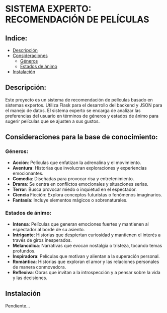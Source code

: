 # SISTEMA EXPERTO: RECOMENDACIÓN DE PELÍCULAS

## Indice:
- [Descripción](#descripción)
- [Consideraciones](#consideraciones)
    - [Géneros](#géneros)
    - [Estados de ánimo](#estados-de-ánimo)
- [Instalación](#instalación)

## Descripción:
Este proyecto es un sistema de recomendación de películas basado en sistemas expertos. Utiliza Flask para el desarrollo del backend y JSON para el manejo de datos. El sistema experto se encarga de analizar las preferencias del usuario en términos de géneros y estados de ánimo para sugerir películas que se ajusten a sus gustos.

## Consideraciones para la base de conocimiento:
### Géneros:
- **Acción**: Películas que enfatizan la adrenalina y el movimiento.
- **Aventura**: Historias que involucran exploraciones y experiencias emocionantes.
- **Comedia**: Diseñadas para provocar risa y entretenimiento.
- **Drama**: Se centra en conflictos emocionales y situaciones serias.
- **Terror**: Busca provocar miedo o inquietud en el espectador.
- **Ciencia** Ficción: Explora conceptos futuristas o fenómenos imaginarios.
- **Fantasía**: Incluye elementos mágicos o sobrenaturales.

### Estados de ánimo:
- **Intensa**: Películas que generan emociones fuertes y mantienen al espectador al borde de su asiento.
- **Intrigante**: Historias que despiertan curiosidad y mantienen el interés a través de giros inesperados.
- **Melancólica**: Narrativas que evocan nostalgia o tristeza, tocando temas profundos.
- **Inspiradora**: Películas que motivan y alientan a la superación personal.
- **Romántica**: Historias que exploran el amor y las relaciones personales de manera conmovedora.
- **Reflexiva**: Obras que invitan a la introspección y a pensar sobre la vida y las decisiones.

## Instalación
Pendiente...